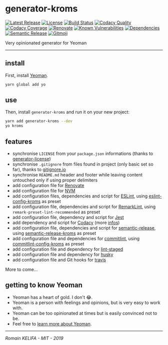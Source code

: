 # generator-kroms

[![Latest Release](https://badgen.net/github/release/Roms1383/generator-kroms)](https://www.npmjs.com/package/generator-kroms) [![License](https://badgen.net/badge/license/MIT/blue)](LICENSE) [![Build Status](https://travis-ci.org/Roms1383/generator-kroms.svg?branch=master)](https://travis-ci.org/Roms1383/generator-kroms) [![Codacy Quality](https://api.codacy.com/project/badge/Grade/b0788062328c435ba1dc364424c25281)](https://www.codacy.com/app/Roms1383/generator-kroms?utm_source=github.com&amp;utm_medium=referral&amp;utm_content=Roms1383/generator-kroms&amp;utm_campaign=Badge_Grade) [![Codacy Coverage](https://api.codacy.com/project/badge/Coverage/b0788062328c435ba1dc364424c25281)](https://www.codacy.com/app/Roms1383/generator-kroms?utm_source=github.com&utm_medium=referral&utm_content=Roms1383/generator-kroms&utm_campaign=Badge_Coverage) [![Renovate](https://img.shields.io/badge/Renovate-enabled-brightgreen.svg)](https://renovatebot.com) [![Known Vulnerabilities](https://snyk.io/test/github/Roms1383/generator-kroms/badge.svg)](https://snyk.io/test/github/Roms1383/generator-kroms) [![Dependencies](https://david-dm.org/Roms1383/generator-kroms.svg)](https://david-dm.org/) [![Semantic Release](https://img.shields.io/badge/%20%20%F0%9F%93%A6%F0%9F%9A%80-semantic--release-e10079.svg)](https://github.com/semantic-release/semantic-release) [![Gitmoji](https://img.shields.io/badge/gitmoji-%20😜%20😍-FFDD67.svg)](https://github.com/carloscuesta/gitmoji)

Very opinionated generator for Yeoman

*****

## install

First, install [Yeoman](http://yeoman.io).

```bash
yarn global add yo
```

## use

Then, install `generator-kroms` and run it on your new project:

```bash
yarn add generator-kroms --dev
yo kroms
```

## features

*   synchronise `LICENSE` from your `package.json` informations (thanks to [generator-license](https://github.com/jozefizso/generator-license))
*   synchronise `.gitignore` from files found in project (only basic set so far), thanks to [gitignore.io](https://gitignore.io)
*   synchronise `README.md` header and footer while leaving content untouched only if using proper delimiters
*   add configuration file for [Renovate](https://renovatebot.com)
*   add configuration file for [NVM](https://github.com/nvm-sh/nvm)
*   add configuration files, dependencies and script for [ESLint](https://github.com/eslint/eslint), using [eslint-config-kroms](https://github.com/Roms1383/eslint-config-kroms) as preset
*   add configuration file, dependencies and script for [RemarkLint](https://github.com/remarkjs/remark-lint), using `remark-preset-lint-recommended` as preset
*   add configuration file, dependency and script for [Jest](https://github.com/facebook/jest)
*   add dependency and script for [Codacy](https://github.com/codacy/node-codacy-coverage) (more [infos](generators/codacy/README.md))
*   add configuration file, dependencies and script for [semantic-release](https://github.com/semantic-release/semantic-release), using [semantic-release-kroms](https://github.com/Roms1383/semantic-release-kroms) as preset
*   add configuration file and dependencies for [commitlint](https://github.com/conventional-changelog/commitlint), using [commitlint-config-kroms](https://github.com/Roms1383/commitlint-config-kroms) as preset
*   add configuration file and dependency for [lint-staged](https://github.com/okonet/lint-staged)
*   add configuration file and dependency for [husky](https://github.com/typicode/husky)
*   add configuration file and Git hooks for [travis](https://travis-ci.org)

More to come...

## getting to know Yeoman

*   Yeoman has a heart of gold. I don't :joy:.
*   Yeoman is a person with feelings and opinions, but is very easy to work with.
*   Yeoman can be too opinionated at times but is easily convinced not to be.
*   Feel free to [learn more about Yeoman](http://yeoman.io/).

*****

_Romain KELIFA - MIT - 2019_
